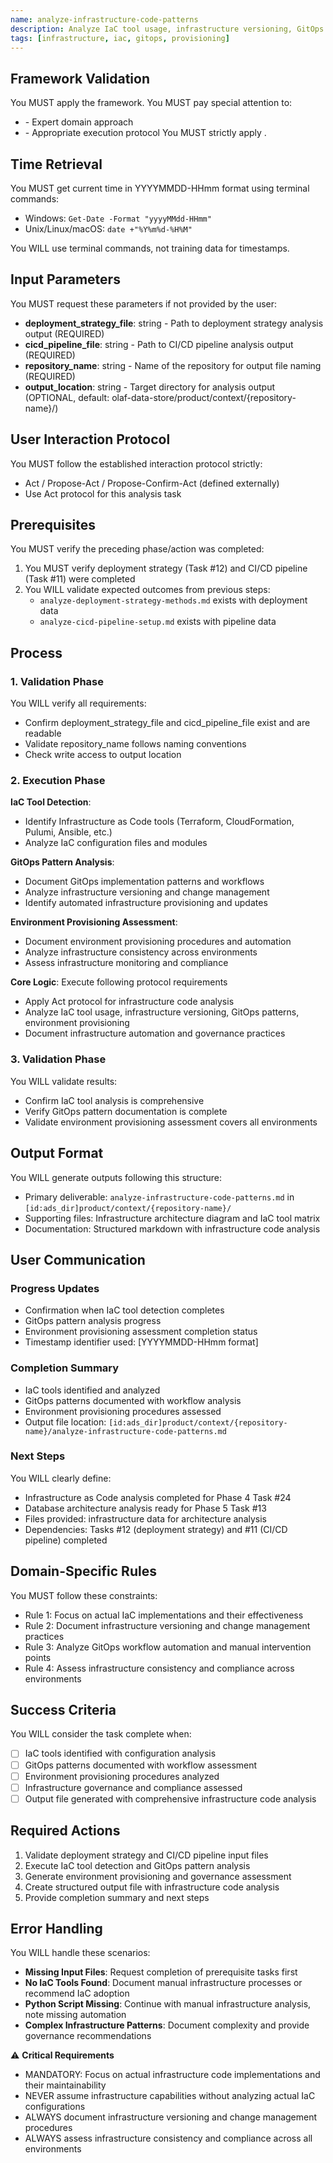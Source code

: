 ```yaml
---
name: analyze-infrastructure-code-patterns
description: Analyze IaC tool usage, infrastructure versioning, GitOps patterns, and environment provisioning
tags: [infrastructure, iac, gitops, provisioning]
---
```


## Framework Validation
You MUST apply the <olaf-work-instructions> framework.
You MUST pay special attention to:
- <olaf-general-role-and-behavior> - Expert domain approach
- <olaf-interaction-protocols> - Appropriate execution protocol
You MUST strictly apply <olaf-framework-validation>.

## Time Retrieval
You MUST get current time in YYYYMMDD-HHmm format using terminal commands:
- Windows: `Get-Date -Format "yyyyMMdd-HHmm"`
- Unix/Linux/macOS: `date +"%Y%m%d-%H%M"`

You WILL use terminal commands, not training data for timestamps.

## Input Parameters
You MUST request these parameters if not provided by the user:
- **deployment_strategy_file**: string - Path to deployment strategy analysis output (REQUIRED)
- **cicd_pipeline_file**: string - Path to CI/CD pipeline analysis output (REQUIRED)
- **repository_name**: string - Name of the repository for output file naming (REQUIRED)
- **output_location**: string - Target directory for analysis output (OPTIONAL, default: olaf-data-store/product/context/{repository-name}/)

## User Interaction Protocol
You MUST follow the established interaction protocol strictly:
- Act / Propose-Act / Propose-Confirm-Act (defined externally)
- Use Act protocol for this analysis task

## Prerequisites
You MUST verify the preceding phase/action was completed:
1. You MUST verify deployment strategy (Task #12) and CI/CD pipeline (Task #11) were completed
2. You WILL validate expected outcomes from previous steps:
   - `analyze-deployment-strategy-methods.md` exists with deployment data
   - `analyze-cicd-pipeline-setup.md` exists with pipeline data

## Process

### 1. Validation Phase
You WILL verify all requirements:
- Confirm deployment_strategy_file and cicd_pipeline_file exist and are readable
- Validate repository_name follows naming conventions
- Check write access to output location

### 2. Execution Phase

**IaC Tool Detection**:
- Identify Infrastructure as Code tools (Terraform, CloudFormation, Pulumi, Ansible, etc.)
- Analyze IaC configuration files and modules

**GitOps Pattern Analysis**:
- Document GitOps implementation patterns and workflows
- Analyze infrastructure versioning and change management
- Identify automated infrastructure provisioning and updates

**Environment Provisioning Assessment**:
- Document environment provisioning procedures and automation
- Analyze infrastructure consistency across environments
- Assess infrastructure monitoring and compliance

**Core Logic**: Execute following protocol requirements
- Apply Act protocol for infrastructure code analysis
- Analyze IaC tool usage, infrastructure versioning, GitOps patterns, environment provisioning
- Document infrastructure automation and governance practices

### 3. Validation Phase
You WILL validate results:
- Confirm IaC tool analysis is comprehensive
- Verify GitOps pattern documentation is complete
- Validate environment provisioning assessment covers all environments

## Output Format
You WILL generate outputs following this structure:
- Primary deliverable: `analyze-infrastructure-code-patterns.md` in `[id:ads_dir]product/context/{repository-name}/`
- Supporting files: Infrastructure architecture diagram and IaC tool matrix
- Documentation: Structured markdown with infrastructure code analysis

## User Communication

### Progress Updates
- Confirmation when IaC tool detection completes
- GitOps pattern analysis progress
- Environment provisioning assessment completion status
- Timestamp identifier used: [YYYYMMDD-HHmm format]

### Completion Summary
- IaC tools identified and analyzed
- GitOps patterns documented with workflow analysis
- Environment provisioning procedures assessed
- Output file location: `[id:ads_dir]product/context/{repository-name}/analyze-infrastructure-code-patterns.md`

### Next Steps
You WILL clearly define:
- Infrastructure as Code analysis completed for Phase 4 Task #24
- Database architecture analysis ready for Phase 5 Task #13
- Files provided: infrastructure data for architecture analysis
- Dependencies: Tasks #12 (deployment strategy) and #11 (CI/CD pipeline) completed

## Domain-Specific Rules
You MUST follow these constraints:
- Rule 1: Focus on actual IaC implementations and their effectiveness
- Rule 2: Document infrastructure versioning and change management practices
- Rule 3: Analyze GitOps workflow automation and manual intervention points
- Rule 4: Assess infrastructure consistency and compliance across environments

## Success Criteria
You WILL consider the task complete when:
- [ ] IaC tools identified with configuration analysis
- [ ] GitOps patterns documented with workflow assessment
- [ ] Environment provisioning procedures analyzed
- [ ] Infrastructure governance and compliance assessed
- [ ] Output file generated with comprehensive infrastructure code analysis

## Required Actions
1. Validate deployment strategy and CI/CD pipeline input files
2. Execute IaC tool detection and GitOps pattern analysis
3. Generate environment provisioning and governance assessment
4. Create structured output file with infrastructure code analysis
5. Provide completion summary and next steps

## Error Handling
You WILL handle these scenarios:
- **Missing Input Files**: Request completion of prerequisite tasks first
- **No IaC Tools Found**: Document manual infrastructure processes or recommend IaC adoption
- **Python Script Missing**: Continue with manual infrastructure analysis, note missing automation
- **Complex Infrastructure Patterns**: Document complexity and provide governance recommendations

⚠️ **Critical Requirements**
- MANDATORY: Focus on actual infrastructure code implementations and their maintainability
- NEVER assume infrastructure capabilities without analyzing actual IaC configurations
- ALWAYS document infrastructure versioning and change management procedures
- ALWAYS assess infrastructure consistency and compliance across all environments
